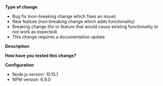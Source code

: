 **Type of change**

<!--- Please delete options that are not relevant. --->
- Bug fix (non-breaking change which fixes an issue)
- New feature (non-breaking change which adds functionality)
- Breaking change (fix or feature that would cause existing functionality to not work as expected)
- This change requires a documentation update

**Description**

<!--- Replace this comment with:
- a summary of the change, including any relevant motivation or context. --->

**How have you tested this change?**

<!--- Replace this comment with:
- a description of how you verified your changes,
- instructions so others can reproduce,
- and any configuration details. --->

**Configuration**

<!--- Please update versions based on your use (run `node -v` and `npm -v`). --->
* Node.js version: 10.15.1
* NPM version: 6.9.0

<!--- Please ensure you have done the following:
- I have performed a self-review of my own code
- I have commented my code, particularly in hard-to-understand areas
- I have made corresponding changes to the documentation
- My changes generate no new warnings
- I have added tests that prove my fix is effective or that my feature works
- New and existing unit tests pass locally with my changes
- Any dependent changes have been merged and published in downstream modules
--->
